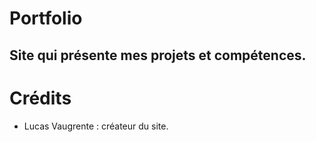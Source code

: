 # Portfolio

## Site qui présente mes projets et compétences.

# Crédits
- Lucas Vaugrente : créateur du site.
